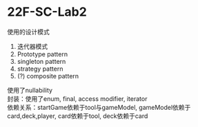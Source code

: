 # 22F-SC-Lab2

使用的设计模式
1. 迭代器模式
2. Prototype pattern
3. singleton pattern
4. strategy pattern
5. (?) composite pattern

使用了nullability  
封装：使用了enum, final, access modifier, iterator   
依赖关系：startGame依赖于tool与gameModel, gameModel依赖于card,deck,player, card依赖于tool, deck依赖于card
